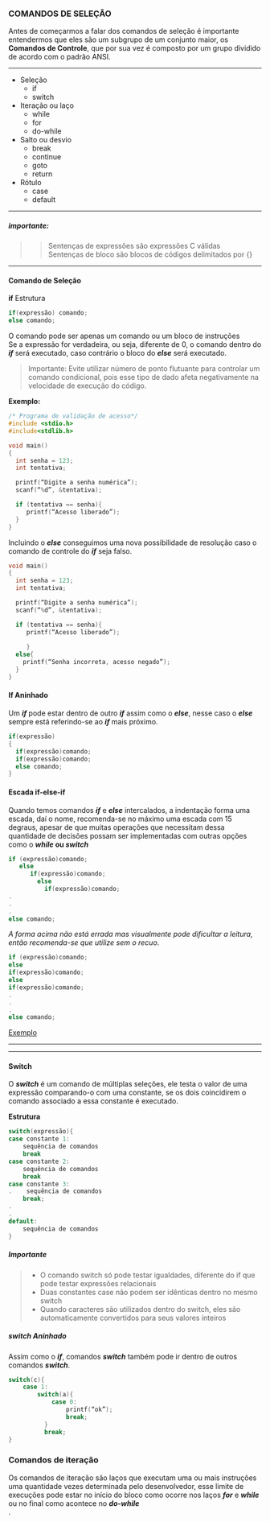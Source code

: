 
### COMANDOS DE  SELEÇÃO
Antes de começarmos a falar dos comandos de seleção é importante entendermos que eles são um subgrupo de um conjunto maior,
os <strong>Comandos de Controle</strong>, que por sua vez é composto por um grupo dividido de acordo com o padrão ANSI.
________

- Seleção
  - if 
  - switch
- Iteração ou laço
  - while 
  - for
  - do-while
- Salto ou desvio
  - break 
  - continue 
  - goto 
  - return
- Rótulo
  - case 
  - default
_____
##### importante: 
>>Sentenças de expressões são expressões C válidas<br>
>>Sentenças de bloco  são blocos de códigos delimitados por {}
______


#### Comando de Seleção

<strong>if</strong> 
Estrutura
```c  
if(expressão) comando;
else comando;
```
O comando pode ser apenas um comando ou um bloco de instruções<br>
Se a expressão for verdadeira, ou seja, diferente de 0, o comando dentro do ***if*** será executado, caso contrário o bloco do ***else*** será executado.

> Importante: Evite utilizar número de ponto flutuante para controlar um comando condicional, pois esse tipo de dado afeta negativamente na velocidade de execução do código.

**Exemplo:**
```c
/* Programa de validação de acesso*/
#include <stdio.h>
#include<stdlib.h>

void main()
{
  int senha = 123;
  int tentativa; 

  printf(“Digite a senha numérica”);
  scanf(“%d”, &tentativa);

  if (tentativa == senha){
     printf(“Acesso liberado”);
  }
}
```


Incluindo o ***else*** conseguimos uma nova possibilidade de resolução caso o comando de controle do ***if*** seja falso.
```c
void main()
{
  int senha = 123;
  int tentativa; 

  printf(“Digite a senha numérica”);
  scanf(“%d”, &tentativa);

  if (tentativa == senha){
     printf(“Acesso liberado”);
     
     }
  else{
    printf(“Senha incorreta, acesso negado”);
  }
}

```
#### If Aninhado

Um ***if*** pode estar dentro de outro ***if*** assim como o ***else***, nesse caso o ***else*** sempre está referindo-se ao ***if*** mais próximo.
```c
if(expressão)
{
  if(expressão)comando;
  if(expressão)comando;
  else comando;
}
```



#### Escada if-else-if
Quando temos comandos ***if*** e ***else*** intercalados, a indentação forma uma escada, daí o nome, recomenda-se no máximo uma escada com 15 degraus, apesar de que muitas operações que necessitam dessa quantidade de decisões possam ser implementadas com outras opções como o ***while* ou *switch***
```c
if (expressão)comando;
   else
      if(expressão)comando;
        else
          if(expressão)comando;
.
.
.
else comando;
```
*A forma acima não está errada mas visualmente pode dificultar a leitura, então recomenda-se que utilize sem o recuo*. 
```c
if (expressão)comando;
else
if(expressão)comando;
else
if(expressão)comando;
.
.
.
else comando;
```
[Exemplo](https://github.com/Evaldo-comp/C/blob/master/condicionais/If_Else/Exemplo03.c)
______
______
#### Switch

O ***switch*** é um comando de múltiplas seleções, ele testa o valor de uma expressão comparando-o com uma constante,  se os dois coincidirem o comando associado a essa constante é executado.

**Estrutura** 
```c
switch(expressão){
case constante 1:
    sequência de comandos
    break
case constante 2:
    sequência de comandos
    break
case constante 3:
.    sequência de comandos
    break;
.
.
default:
    sequência de comandos
}
```
##### Importante
> - O comando switch só pode testar igualdades, diferente do if que pode testar expressões relacionais
> - Duas constantes case não podem ser idênticas dentro no mesmo switch
> - Quando caracteres são utilizados dentro do switch, eles são automaticamente convertidos para seus valores inteiros

##### switch Aninhado
Assim como o ***if***, comandos ***switch*** também pode ir dentro de outros comandos ***switch***.
```c
switch(c){
    case 1:
        switch(a){
            case 0: 
                printf(“ok”);
                break;
          }
          break;
}
```


### Comandos de iteração
Os comandos de iteração são laços que executam uma ou mais instruções uma quantidade vezes determinada pelo desenvolvedor, esse limite de execuções pode estar no início do bloco  como ocorre nos laços ***for*** e ***while*** ou no final como acontece no ***do-while***
<br>.
